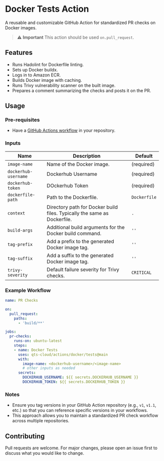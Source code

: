 # Docker Tests Action

A reusable and customizable GitHub Action for standardized PR checks on Docker images.

> :warning: **Important**
> This action should be used `on.pull_request`.

## Features

- Runs Hadolint for Dockerfile linting.
- Sets up Docker buildx.
- Logs in to Amazon ECR.
- Builds Docker image with caching.
- Runs Trivy vulnerability scanner on the built image.
- Prepares a comment summarizing the checks and posts it on the PR.

## Usage

### Pre-requisites

- Have a [GitHub Actions workflow](https://docs.github.com/en/actions/configuring-and-managing-workflows/configuring-a-workflow) in your repository.

### Inputs

| Name                | Description                                                                 | Default    |
|---------------------|-----------------------------------------------------------------------------|------------|
| `image-name`        | Name of the Docker image.                                                   | (required) |
| `dockerhub-username`| Dockerhub Username                                                          | (required) |
| `dockerhub-token`   | DOckerhub Token                                                             | (required) |
| `dockerfile-path`   | Path to the Dockerfile.                                                     | `Dockerfile` |
| `context`           | Directory path for Docker build files. Typically the same as Dockerfile.    | `.`        |
| `build-args`        | Additional build arguments for the Docker build command.                    | `''`       |
| `tag-prefix`        | Add a prefix to the generated Docker image tag.                             | `''`       |
| `tag-suffix`        | Add a suffix to the generated Docker image tag.                             | `''`       |
| `trivy-severity`    | Default failure severity for Trivy checks.                                  | `CRITICAL` |

### Example Workflow

```yaml
name: PR Checks

on:
  pull_request:
    paths:
      - 'build/**'

jobs:
  pr-checks:
    runs-on: ubuntu-latest
    steps:
    - name: Docker Tests
      uses: qts-cloud/actions/docker/tests@main
      with:
        image-name: <dockerhub-username>/<image-name>
        # other inputs as needed
      secrets:
        DOCKERHUB_USERNAME: ${{ secrets.DOCKERHUB_USERNAME }}
        DOCKERHUB_TOKEN: ${{ secrets.DOCKERHUB_TOKEN }}
```

### Notes

- Ensure you tag versions in your GitHub Action repository (e.g., `v1`, `v1.1`, etc.) so that you can reference specific versions in your workflows.
- This approach allows you to maintain a standardized PR check workflow across multiple repositories.

## Contributing

Pull requests are welcome. For major changes, please open an issue first to discuss what you would like to change.
